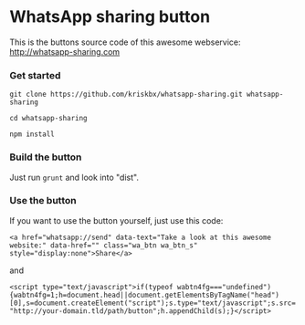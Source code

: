 # WhatsApp sharing button

This is the buttons source code of this awesome webservice: http://whatsapp-sharing.com

### Get started

`git clone https://github.com/kriskbx/whatsapp-sharing.git whatsapp-sharing`

`cd whatsapp-sharing`

`npm install`

### Build the button

Just run `grunt` and look into "dist".

### Use the button

If you want to use the button yourself, just use this code:

`<a href="whatsapp://send" data-text="Take a look at this awesome website:" data-href="" class="wa_btn wa_btn_s" style="display:none">Share</a>`

and

`<script type="text/javascript">if(typeof wabtn4fg==="undefined"){wabtn4fg=1;h=document.head||document.getElementsByTagName("head")[0],s=document.createElement("script");s.type="text/javascript";s.src="http://your-domain.tld/path/button";h.appendChild(s);}</script>`